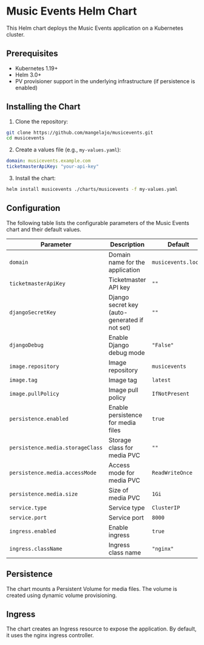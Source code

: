 # Music Events Helm Chart

This Helm chart deploys the Music Events application on a Kubernetes cluster.

## Prerequisites

- Kubernetes 1.19+
- Helm 3.0+
- PV provisioner support in the underlying infrastructure (if persistence is enabled)

## Installing the Chart

1. Clone the repository:
```bash
git clone https://github.com/mangelajo/musicevents.git
cd musicevents
```

2. Create a values file (e.g., `my-values.yaml`):
```yaml
domain: musicevents.example.com
ticketmasterApiKey: "your-api-key"
```

3. Install the chart:
```bash
helm install musicevents ./charts/musicevents -f my-values.yaml
```

## Configuration

The following table lists the configurable parameters of the Music Events chart and their default values.

| Parameter | Description | Default |
|-----------|-------------|---------|
| `domain` | Domain name for the application | `musicevents.local` |
| `ticketmasterApiKey` | Ticketmaster API key | `""` |
| `djangoSecretKey` | Django secret key (auto-generated if not set) | `""` |
| `djangoDebug` | Enable Django debug mode | `"False"` |
| `image.repository` | Image repository | `musicevents` |
| `image.tag` | Image tag | `latest` |
| `image.pullPolicy` | Image pull policy | `IfNotPresent` |
| `persistence.enabled` | Enable persistence for media files | `true` |
| `persistence.media.storageClass` | Storage class for media PVC | `""` |
| `persistence.media.accessMode` | Access mode for media PVC | `ReadWriteOnce` |
| `persistence.media.size` | Size of media PVC | `1Gi` |
| `service.type` | Service type | `ClusterIP` |
| `service.port` | Service port | `8000` |
| `ingress.enabled` | Enable ingress | `true` |
| `ingress.className` | Ingress class name | `"nginx"` |

## Persistence

The chart mounts a Persistent Volume for media files. The volume is created using dynamic volume provisioning.

## Ingress

The chart creates an Ingress resource to expose the application. By default, it uses the nginx ingress controller.